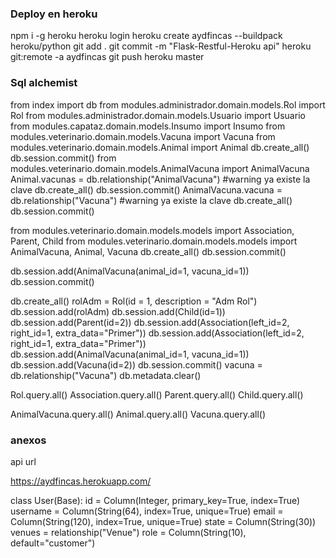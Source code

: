 ### Deploy en heroku

npm i -g heroku
heroku login
heroku create aydfincas --buildpack heroku/python
git add .
git commit -m "Flask-Restful-Heroku api"
heroku git:remote -a aydfincas
git push heroku master

### Sql alchemist

from index import db
from modules.administrador.domain.models.Rol import Rol
from modules.administrador.domain.models.Usuario import Usuario
from modules.capataz.domain.models.Insumo import Insumo
from modules.veterinario.domain.models.Vacuna import Vacuna
from modules.veterinario.domain.models.Animal import Animal
db.create_all()
db.session.commit()
from modules.veterinario.domain.models.AnimalVacuna import AnimalVacuna
Animal.vacunas = db.relationship("AnimalVacuna") #warning ya existe la clave
db.create_all()
db.session.commit()
AnimalVacuna.vacuna = db.relationship("Vacuna") #warning ya existe la clave
db.create_all()
db.session.commit()

from modules.veterinario.domain.models.models import Association, Parent, Child
from modules.veterinario.domain.models.models import AnimalVacuna, Animal, Vacuna
db.create_all()
db.session.commit()

db.session.add(AnimalVacuna(animal_id=1, vacuna_id=1))
db.session.commit()

db.create_all()
rolAdm = Rol(id = 1, description = "Adm Rol")
db.session.add(rolAdm)
db.session.add(Child(id=1))
db.session.add(Parent(id=2))
db.session.add(Association(left_id=2, right_id=1, extra_data="Primer"))
db.session.add(Association(left_id=2, right_id=1, extra_data="Primer"))
db.session.add(AnimalVacuna(animal_id=1, vacuna_id=1))
db.session.add(Vacuna(id=2))
db.session.commit()
vacuna = db.relationship("Vacuna")
db.metadata.clear()

Rol.query.all()
Association.query.all()
Parent.query.all()
Child.query.all()

AnimalVacuna.query.all()
Animal.query.all()
Vacuna.query.all()

### anexos

api url

https://aydfincas.herokuapp.com/

class User(Base):
id = Column(Integer, primary_key=True, index=True)
username = Column(String(64), index=True, unique=True)
email = Column(String(120), index=True, unique=True)
state = Column(String(30))
venues = relationship("Venue")
role = Column(String(10), default="customer")
